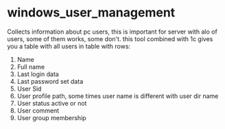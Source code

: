 # windows_user_management
Collects information about pc users, this is important for server with alo of users, some of them works, some don't. this tool combined with 1c gives you a table with all users 
in table with rows:
1. Name
2. Full name
3. Last login data
4. Last password set data
5. User Sid
6. User profile path, some times user name is different with user dir name
7. User status active or not
8. User comment
9. User group membership

